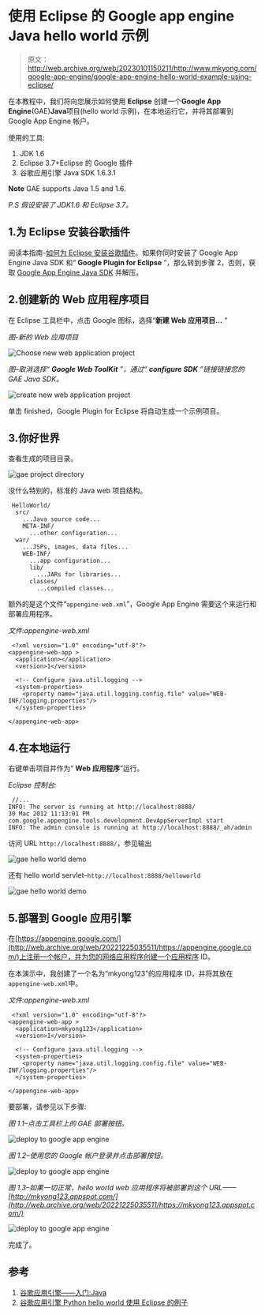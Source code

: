 # 使用 Eclipse 的 Google app engine Java hello world 示例

> 原文：<http://web.archive.org/web/20230101150211/http://www.mkyong.com/google-app-engine/google-app-engine-hello-world-example-using-eclipse/>

在本教程中，我们将向您展示如何使用 **Eclipse** 创建一个**Google App Engine**(GAE)**Java**项目(hello world 示例)，在本地运行它，并将其部署到 Google App Engine 帐户。

使用的工具:

1.  JDK 1.6
2.  Eclipse 3.7+Eclipse 的 Google 插件
3.  谷歌应用引擎 Java SDK 1.6.3.1

**Note**
GAE supports Java 1.5 and 1.6.

*P.S 假设安装了 JDK1.6 和 Eclipse 3.7。*

## 1.为 Eclipse 安装谷歌插件

阅读本指南-[如何为 Eclipse 安装谷歌插件](http://web.archive.org/web/20221225035511/http://www.mkyong.com/google-app-engine/how-to-install-google-plugin-for-eclipse/)。如果你同时安装了 Google App Engine Java SDK 和“ **Google Plugin for Eclipse** ”，那么转到步骤 2，否则，获取 [Google App Engine Java SDK](http://web.archive.org/web/20221225035511/https://developers.google.com/appengine/downloads) 并解压。

## 2.创建新的 Web 应用程序项目

在 Eclipse 工具栏中，点击 Google 图标，选择“**新建 Web 应用项目…** ”

*图-新的 Web 应用项目*

![Choose new web application project](img/d27bb7c58f643ac2a04d54243c0049ae.png "gae-new-web-application-project")

*图–取消选择“ **Google Web ToolKit** ”，通过“ **configure SDK** ”链接链接您的 GAE Java SDK。*

![create new web application project](img/8fb49452a17ca89e3be048dbfcce3043.png "gae-create-new-web-application-project")

单击 finished，Google Plugin for Eclipse 将自动生成一个示例项目。

## 3.你好世界

查看生成的项目目录。

![gae project directory](img/e55e477a624ee96610b2640098c2d2db.png "gae-eclipse-hello-world-project-directory")

没什么特别的，标准的 Java web 项目结构。

```
 HelloWorld/
  src/
    ...Java source code...
    META-INF/
      ...other configuration...
  war/
    ...JSPs, images, data files...
    WEB-INF/
      ...app configuration...
      lib/
        ...JARs for libraries...
      classes/
        ...compiled classes... 
```

额外的是这个文件“`appengine-web.xml`”，Google App Engine 需要这个来运行和部署应用程序。

*文件:appengine-web.xml*

```
 <?xml version="1.0" encoding="utf-8"?>
<appengine-web-app >
  <application></application>
  <version>1</version>

  <!-- Configure java.util.logging -->
  <system-properties>
    <property name="java.util.logging.config.file" value="WEB-INF/logging.properties"/>
  </system-properties>

</appengine-web-app> 
```

## 4.在本地运行

右键单击项目并作为“ **Web 应用程序**”运行。

*Eclipse 控制台:*

```
 //...
INFO: The server is running at http://localhost:8888/
30 Mac 2012 11:13:01 PM com.google.appengine.tools.development.DevAppServerImpl start
INFO: The admin console is running at http://localhost:8888/_ah/admin 
```

访问 URL `http://localhost:8888/`，参见输出

![gae hello world demo](img/9fcbc82faf90ffdcbf459aaf487cc665.png "gae-eclipse-hello-world-example-demo")

还有 hello world servlet–`http://localhost:8888/helloworld`

![gae hello world demo](img/b41cb01b5396e6164682b451bbd04e0e.png "gae-eclipse-hello-world-example-demo1")

## 5.部署到 Google 应用引擎

在[https://appengine.google.com/](http://web.archive.org/web/20221225035511/https://appengine.google.com/)上注册一个帐户，并为您的网络应用程序创建一个应用程序 ID。

在本演示中，我创建了一个名为“mkyong123”的应用程序 ID，并将其放在`appengine-web.xml`中。

*文件:appengine-web.xml*

```
 <?xml version="1.0" encoding="utf-8"?>
<appengine-web-app >
  <application>mkyong123</application>
  <version>1</version>

  <!-- Configure java.util.logging -->
  <system-properties>
    <property name="java.util.logging.config.file" value="WEB-INF/logging.properties"/>
  </system-properties>

</appengine-web-app> 
```

要部署，请参见以下步骤:

*图 1.1–点击工具栏上的 GAE 部署按钮。*

![deploy to google app engine](img/97aa774739cfcb18b9fe0105a4d18246.png "gae-eclipse-hello-world-example-deploy1")

*图 1.2–使用您的 Google 帐户登录并点击部署按钮。*

![deploy to google app engine](img/e7bf9032063b1bfbd13ab5acd04b9143.png "gae-eclipse-hello-world-example-deploy2")

*图 1.3–如果一切正常，hello world web 应用程序将被部署到这个 URL——[http://mkyong123.appspot.com/](http://web.archive.org/web/20221225035511/https://mkyong123.appspot.com/)*

![deploy to google app engine](img/ecb619656be70e4bb396af7f02fc62ab.png "gae-eclipse-hello-world-example-deploy3")

完成了。

## 参考

1.  [谷歌应用引擎——入门:Java](http://web.archive.org/web/20221225035511/https://developers.google.com/appengine/docs/java/gettingstarted/)
2.  [谷歌应用引擎 Python hello world 使用 Eclipse 的例子](http://web.archive.org/web/20221225035511/http://www.mkyong.com/google-app-engine/google-app-engine-python-hello-world-example-using-eclipse/)

<input type="hidden" id="mkyong-current-postId" value="10773">